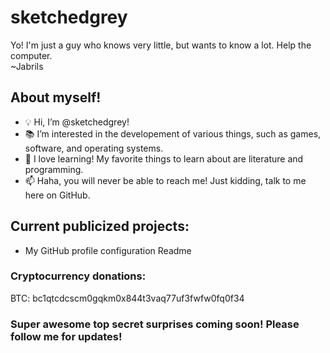 
# sketchedgrey
Yo! I'm just a guy who knows very little, but wants to know a lot. Help the computer.  
~Jabrils  
  
## About myself!
  
- 💡 Hi, I’m @sketchedgrey!
- 📚 I’m interested in the developement of various things, such as games, software, and operating systems.
- 🌱 I love learning! My favorite things to learn about are literature and programming.
- 📫 Haha, you will never be able to reach me! Just kidding, talk to me here on GitHub.
  
## Current publicized projects:
- My GitHub profile configuration Readme
  
### Cryptocurrency donations:
BTC: bc1qtcdcscm0gqkm0x844t3vaq77uf3fwfw0fq0f34
  
### Super awesome top secret surprises coming soon! Please follow me for updates!

<!---
sketchedgrey/sketchedgrey is a ✨ special ✨ repository because its `README.md` (this file) appears on your GitHub profile.
You can click the Preview link to take a look at your changes.
--->
